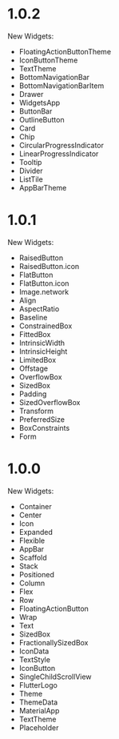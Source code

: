 # 1.0.2

New Widgets:

- FloatingActionButtonTheme
- IconButtonTheme
- TextTheme
- BottomNavigationBar
- BottomNavigationBarItem
- Drawer
- WidgetsApp
- ButtonBar
- OutlineButton
- Card
- Chip
- CircularProgressIndicator
- LinearProgressIndicator
- Tooltip
- Divider
- ListTile
- AppBarTheme

# 1.0.1

New Widgets:

- RaisedButton
- RaisedButton.icon
- FlatButton
- FlatButton.icon
- Image.network
- Align
- AspectRatio
- Baseline
- ConstrainedBox
- FittedBox
- IntrinsicWidth
- IntrinsicHeight
- LimitedBox
- Offstage
- OverflowBox
- SizedBox
- Padding
- SizedOverflowBox
- Transform
- PreferredSize
- BoxConstraints
- Form

# 1.0.0

New Widgets:

- Container
- Center
- Icon
- Expanded
- Flexible
- AppBar
- Scaffold
- Stack
- Positioned
- Column
- Flex
- Row
- FloatingActionButton
- Wrap
- Text
- SizedBox
- FractionallySizedBox
- IconData
- TextStyle
- IconButton
- SingleChildScrollView
- FlutterLogo
- Theme
- ThemeData
- MaterialApp
- TextTheme
- Placeholder
